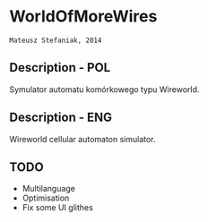WorldOfMoreWires
================
`Mateusz Stefaniak, 2014`

Description - POL
-----------------

Symulator automatu komórkowego typu Wireworld.

Description - ENG
-----------------

Wireworld cellular automaton simulator.

TODO
----

* Multilanguage
* Optimisation
* Fix some UI glithes
